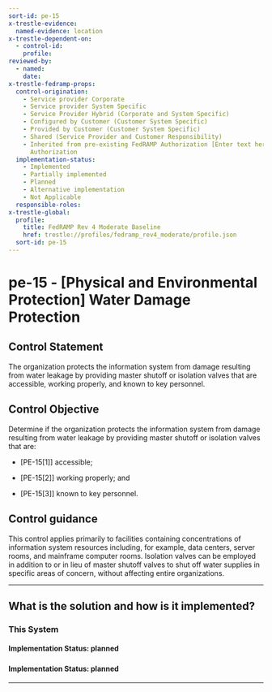 ```yaml
---
sort-id: pe-15
x-trestle-evidence:
  named-evidence: location
x-trestle-dependent-on:
  - control-id:
    profile:
reviewed-by:
  - named:
    date:
x-trestle-fedramp-props:
  control-origination:
    - Service provider Corporate
    - Service provider System Specific
    - Service Provider Hybrid (Corporate and System Specific)
    - Configured by Customer (Customer System Specific)
    - Provided by Customer (Customer System Specific)
    - Shared (Service Provider and Customer Responsibility)
    - Inherited from pre-existing FedRAMP Authorization [Enter text here], Date of
      Authorization
  implementation-status:
    - Implemented
    - Partially implemented
    - Planned
    - Alternative implementation
    - Not Applicable
  responsible-roles:
x-trestle-global:
  profile:
    title: FedRAMP Rev 4 Moderate Baseline
    href: trestle://profiles/fedramp_rev4_moderate/profile.json
  sort-id: pe-15
---
```


# pe-15 - \[Physical and Environmental Protection\] Water Damage Protection

## Control Statement

The organization protects the information system from damage resulting from water leakage by providing master shutoff or isolation valves that are accessible, working properly, and known to key personnel.

## Control Objective

Determine if the organization protects the information system from damage resulting from water leakage by providing master shutoff or isolation valves that are:

- \[PE-15[1]\] accessible;

- \[PE-15[2]\] working properly; and

- \[PE-15[3]\] known to key personnel.

## Control guidance

This control applies primarily to facilities containing concentrations of information system resources including, for example, data centers, server rooms, and mainframe computer rooms. Isolation valves can be employed in addition to or in lieu of master shutoff valves to shut off water supplies in specific areas of concern, without affecting entire organizations.

______________________________________________________________________

## What is the solution and how is it implemented?

<!-- For implementation status enter one of: implemented, partial, planned, alternative, not-applicable -->

<!-- Note that the list of rules under ### Rules: is read-only and changes will not be captured after assembly to JSON -->

### This System

<!-- Add implementation prose for the main This System component for control: pe-15 -->

#### Implementation Status: planned

### 

<!-- Add control implementation description here for control: pe-15 -->

#### Implementation Status: planned

______________________________________________________________________
